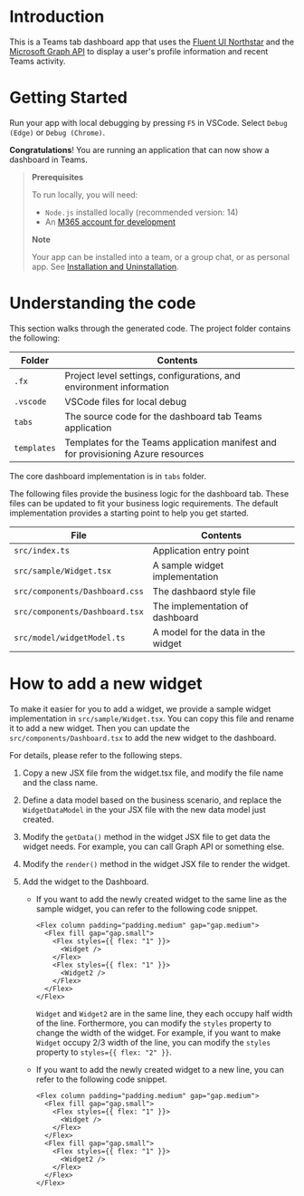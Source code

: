 # Introduction

This is a Teams tab dashboard app that uses the [Fluent UI Northstar](https://fluentsite.z22.web.core.windows.net/0.64.0/) and the [Microsoft Graph API](https://learn.microsoft.com/en-us/graph/use-the-api) to display a user's profile information and recent Teams activity.

# Getting Started

Run your app with local debugging by pressing `F5` in VSCode. Select `Debug (Edge)` or `Debug (Chrome)`.

**Congratulations**! You are running an application that can now show a dashboard in Teams.

> **Prerequisites**
>
> To run locally, you will need:
>
> - `Node.js` installed locally (recommended version: 14)
> - An [M365 account for development](https://docs.microsoft.com/microsoftteams/platform/toolkit/accounts)
>
> **Note**
>
> Your app can be installed into a team, or a group chat, or as personal app. See [Installation and Uninstallation](https://aka.ms/teamsfx-command-response#customize-installation).

# Understanding the code

This section walks through the generated code. The project folder contains the following:

| Folder      | Contents                                                                          |
| ----------- | --------------------------------------------------------------------------------- |
| `.fx`       | Project level settings, configurations, and environment information               |
| `.vscode`   | VSCode files for local debug                                                      |
| `tabs`      | The source code for the dashboard tab Teams application                           |
| `templates` | Templates for the Teams application manifest and for provisioning Azure resources |

The core dashboard implementation is in `tabs` folder.

The following files provide the business logic for the dashboard tab. These files can be updated to fit your business logic requirements. The default implementation provides a starting point to help you get started.

| File                           | Contents                           |
| ------------------------------ | ---------------------------------- |
| `src/index.ts`                 | Application entry point            |
| `src/sample/Widget.tsx`        | A sample widget implementation     |
| `src/components/Dashboard.css` | The dashbaord style file           |
| `src/components/Dashboard.tsx` | The implementation of dashboard    |
| `src/model/widgetModel.ts`     | A model for the data in the widget |

# How to add a new widget

To make it easier for you to add a widget, we provide a sample widget implementation in `src/sample/Widget.tsx`. You can copy this file and rename it to add a new widget. Then you can update the `src/components/Dashboard.tsx` to add the new widget to the dashboard.

For details, please refer to the following steps.

1. Copy a new JSX file from the widget.tsx file, and modify the file name and the class name.

2. Define a data model based on the business scenario, and replace the `WidgetDataModel` in the your JSX file with the new data model just created.

3. Modify the `getData()` method in the widget JSX file to get data the widget needs. For example, you can call Graph API or something else.

4. Modify the `render()` method in the widget JSX file to render the widget.

5. Add the widget to the Dashboard.

   - If you want to add the newly created widget to the same line as the sample widget, you can refer to the following code snippet.

     ```tsx
     <Flex column padding="padding.medium" gap="gap.medium">
       <Flex fill gap="gap.small">
         <Flex styles={{ flex: "1" }}>
           <Widget />
         </Flex>
         <Flex styles={{ flex: "1" }}>
           <Widget2 />
         </Flex>
       </Flex>
     </Flex>
     ```

     `Widget` and `Widget2` are in the same line, they each occupy half width of the line. Forthermore, you can modify the `styles` property to change the width of the widget. For example, if you want to make `Widget` occupy 2/3 width of the line, you can modify the `styles` property to `styles={{ flex: "2" }}`.

   - If you want to add the newly created widget to a new line, you can refer to the following code snippet.

     ```tsx
     <Flex column padding="padding.medium" gap="gap.medium">
       <Flex fill gap="gap.small">
         <Flex styles={{ flex: "1" }}>
           <Widget />
         </Flex>
       </Flex>
       <Flex fill gap="gap.small">
         <Flex styles={{ flex: "1" }}>
           <Widget2 />
         </Flex>
       </Flex>
     </Flex>
     ```
